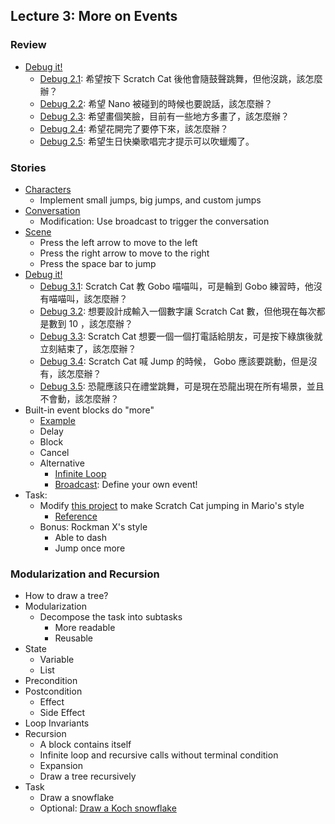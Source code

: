 ## Lecture 3: More on Events

### Review
+   [Debug it!](https://scratch.mit.edu/studios/475539/)
    +   [Debug 2.1](https://scratch.mit.edu/projects/23266426/): 希望按下 Scratch Cat 後他會隨鼓聲跳舞，但他沒跳，該怎麼辦？
    +   [Debug 2.2](https://scratch.mit.edu/projects/24268476/): 希望 Nano 被碰到的時候也要說話，該怎麼辦？
    +   [Debug 2.3](https://scratch.mit.edu/projects/24268506/): 希望畫個笑臉，目前有一些地方多畫了，該怎麼辦？
    +   [Debug 2.4](https://scratch.mit.edu/projects/23267140/): 希望花開完了要停下來，該怎麼辦？
    +   [Debug 2.5](https://scratch.mit.edu/projects/23267245/): 希望生日快樂歌唱完才提示可以吹蠟燭了。

### Stories

+   [Characters](https://scratch.mit.edu/projects/115946864/)
    +   Implement small jumps, big jumps, and custom jumps
+   [Conversation](https://scratch.mit.edu/projects/10015800/)
    +   Modification: Use broadcast to trigger the conversation
+   [Scene](https://scratch.mit.edu/projects/115947152/)
    +   Press the left arrow to move to the left
    +   Press the right arrow to move to the right
    +   Press the space bar to jump
+   [Debug it!](https://scratch.mit.edu/studios/475554/)
    +   [Debug 3.1](https://scratch.mit.edu/projects/24269007/): Scratch Cat 教 Gobo 喵喵叫，可是輪到 Gobo 練習時，他沒有喵喵叫，該怎麼辦？
    +   [Debug 3.2](https://scratch.mit.edu/projects/24269046/): 想要設計成輸入一個數字讓 Scratch Cat 數，但他現在每次都是數到 10 ，該怎麼辦？ 
    +   [Debug 3.3](https://scratch.mit.edu/projects/24269070/): Scratch Cat 想要一個一個打電話給朋友，可是按下綠旗後就立刻結束了，該怎麼辦？
    +   [Debug 3.4](https://scratch.mit.edu/projects/24269097/): Scratch Cat 喊 Jump 的時候， Gobo 應該要跳動，但是沒有，該怎麼辦？
    +   [Debug 3.5](https://scratch.mit.edu/projects/24269131/): 恐龍應該只在禮堂跳舞，可是現在恐龍出現在所有場景，並且不會動，該怎麼辦？
+   Built-in event blocks do "more"
    +   [Example](https://scratch.mit.edu/projects/116182454/)
    +   Delay
    +   Block
    +   Cancel
    +   Alternative
        +   [Infinite Loop](https://scratch.mit.edu/projects/116182906/)
        +   [Broadcast](https://scratch.mit.edu/projects/116183365): Define your own event!
+   Task:
    +   Modify [this project](https://scratch.mit.edu/projects/115947152/) to make Scratch Cat jumping in Mario's style
        +   [Reference](https://wiki.scratch.mit.edu/wiki/When_()_Key_Pressed_(block))
    +   Bonus: Rockman X's style
        +   Able to dash
        +   Jump once more

### Modularization and Recursion

+   How to draw a tree?
+   Modularization
    +   Decompose the task into subtasks
        +   More readable
        +   Reusable
+   State
    +   Variable
    +   List
+   Precondition
+   Postcondition
    +   Effect
    +   Side Effect
+   Loop Invariants
+   Recursion
    +   A block contains itself
    +   Infinite loop and recursive calls without terminal condition
    +   Expansion
    +   Draw a tree recursively
+   Task
    +   Draw a snowflake
    +   Optional: [Draw a Koch snowflake](https://en.wikipedia.org/wiki/Koch_snowflake)